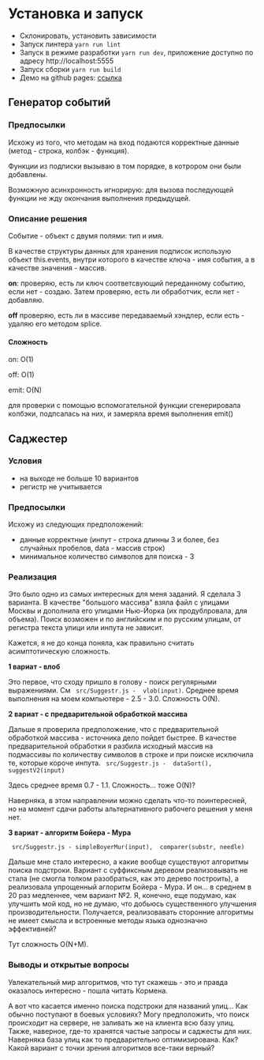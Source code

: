 # Установка и запуск

* Склонировать, установить зависимости
* Запуск линтера ``` yarn run lint ```
* Запуск в режиме разработки ``` yarn run dev ```, приложение доступно по адресу http://localhost:5555
* Запуск сборки ``` yarn run build ```
* Демо на github pages: [ссылка](https://2gnc.github.io/algo-workshop/index.html)


## Генератор событий

### Предпосылки

Исхожу из того, что методам на вход подаются корректные данные (метод - строка, колбэк - функция). 

Функции из подписки вызываю в том порядке, в котрором они были добавлены.

Возможную асинхронность игнорирую: для вызова последующей функции не жду окончания выполнения предыдущей.


### Описание решения

Событие - объект с двумя полями: тип и имя.

В качестве структуры данных для хранения подписок использую объект this.events, внутри которого в качестве ключа - имя события, а в качестве значения - массив. 

__on__: проверяю, есть ли ключ соответсвующий переданному событию, если нет - создаю. Затем проверяю, есть ли обработчик, если нет - добавляю. 

__off__ проверяю, есть ли в массиве передаваемый хэндлер, если есть - удаляю его методом splice.

#### Сложность

on: O(1)  

off: O(1) 

emit: O(N)

для проверки с помощью вспомогательной функции сгенерировала колбэки, подпсалась на них, и замеряла время выполнения emit()

## Саджестер

### Условия
* на выходе не больше 10 вариантов
* регистр не учитывается

### Предпосылки
Исхожу из следующих предположений: 
* данные корректные (инпут - строка длинны 3 и более, без случайных пробелов, data - массив строк)
* минимальное количество символов для поиска - 3

### Реализация
Это было одно из самых интересных для меня заданий. Я сделала 3 варианта. В качестве "большого массива" взяла файл с улицами Москвы и дополнила его улицами Нью-Йорка (их продублровала, для объема). Поиск возможен и по английским и по русским улицам, от регистра текста улици или инпута не зависит. 

Кажется, я не до конца поняла, как правильно считать асимптотическую сложность.

**1 вариат - влоб**

Это первое, что сходу пришло в голову - поиск регулярными выражениями. См ``` src/Suggestr.js -  vlob(input)```. Среднее время выполнения на моем компьютере - 2.5 - 3.0. Сложность O(N).  

**2 вариат - с предварительной обработкой массива**

Дальше я проверила предположение, что с предварительной обработкой массива - источника дело пойдет быстрее. В качестве предварительной обработки я разбила исходный массив на подмассивы по количеству символов в строке и при поиске исключила те, которые короче инпута.
``` src/Suggestr.js -  dataSort(), suggestV2(input)``` 

Здесь среднее время 0.7 - 1.1. Сложность... тоже O(N)? 

Наверняка, в этом направлении можно сделать что-то поинтересней, но на момент сдачи работы альтернативного рабочего решения у меня нет.

**3 вариат - алгоритм Бойера - Мура**

``` src/Suggestr.js - simpleBoyerMur(input),  comparer(substr, needle)```

Дальше мне стало интересно, а какие вообще существуют алгоритмы поиска подстроки. Вариант с суффиксным деревом реализовывать не стала (не смогла толком разобраться, как это дерево построить), а реализовала упрощенный аглоритм Бойера - Мура. И он... в среднем в 20 раз медленнее, чем вариант №2. Я, конечно, еще подумаю, как улучшить мой код, но не думаю, что добьюсь существенного улучшения производительности. Получается, реализовавать сторонние алгоритмы не имеет смысла и встроенные методы языка однозначно эффективней?

Тут сложность O(N+M).


### Выводы и открытые вопросы

Увлекательный мир алгоритмов, что тут скажешь - это и правда оказалось интересно - пошла читать Кормена. 

А вот что касается именно поиска подстроки для названий улиц... Как обычно поступают в боевых условиях? Могу предположить, что поиск происходит на сервере, не заливать же на клиента всю базу улиц. Также, наверное, где-то хранятся частые запросы и саджесты для них. Наверняка база улиц как то предварительно оптимизирована. Как? Какой вариант с точки зрения алгоритмов все-таки верный? 